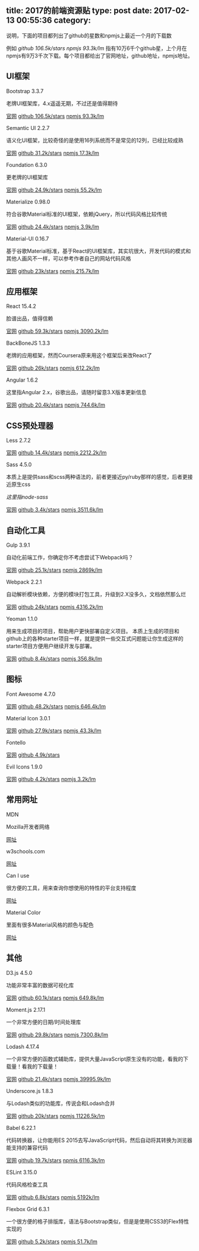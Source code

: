 title: 2017的前端资源贴
type: post
date: 2017-02-13 00:55:36
category: 
---


说明，下面的项目都列出了github的星数和npmjs上最近一个月的下载数

例如 *github 106.5k/stars npmjs 93.3k/lm* 指有10万6千个github星，上个月在npmjs有9万3千次下载。每个项目都给出了官网地址，github地址，npmjs地址。

## UI框架

Bootstrap 3.3.7

老牌UI框架库，4.x遥遥无期，不过还是值得期待

[官网](http://getbootstrap.com/)
[github 106.5k/stars](https://github.com/twbs/bootstrap)
[npmjs 93.3k/lm](https://www.npmjs.com/package/bootstrap)

Semantic UI 2.2.7

语义化UI框架，比较奇怪的是使用16列系统而不是常见的12列，已经比较成熟

[官网](http://www.semantic-ui.com/)
[github 31.2k/stars](https://github.com/Semantic-Org/Semantic-UI)
[npmjs 17.3k/lm](https://www.npmjs.com/package/semantic-ui)

Foundation 6.3.0

更老牌的UI框架库

[官网](http://foundation.zurb.com/)
[github 24.9k/stars](https://github.com/zurb/foundation-sites)
[npmjs 55.2k/lm](https://www.npmjs.com/package/foundation-sites)

Materialize 0.98.0

符合谷歌Material标准的UI框架，依赖jQuery，所以代码风格比较传统

[官网](http://materializecss.com/)
[github 24.4k/stars](https://github.com/Dogfalo/materialize)
[npmjs 3.9k/lm](https://www.npmjs.com/package/materialize-css)

Material-UI 0.16.7

基于谷歌Material标准，基于React的UI框架库，其实坑很大，开发代码的模式和其他人画风不一样，可以参考作者自己的网站代码风格

[官网](http://www.material-ui.com/)
[github 23k/stars](https://github.com/callemall/material-ui)
[npmjs 215.7k/lm](https://www.npmjs.com/package/material-ui)

## 应用框架

React 15.4.2

脸谱出品，值得信赖

[官网](https://facebook.github.io/react/)
[github 59.3k/stars](https://github.com/facebook/react)
[npmjs 3090.2k/lm](https://www.npmjs.com/package/react)

BackBoneJS 1.3.3

老牌的应用框架，然而Coursera原来用这个框架后来改React了

[官网](http://backbonejs.org/)
[github 26k/stars](https://github.com/jashkenas/backbone)
[npmjs 612.2k/lm](https://www.npmjs.com/package/backbone)

Angular 1.6.2

这里指Angular 2.x，谷歌出品，请随时留意3.X版本更新信息

[官网](https://angular.io/)
[github 20.4k/stars](https://github.com/angular/angular)
[npmjs 744.6k/lm](https://www.npmjs.com/package/angular)

## CSS预处理器

Less 2.7.2

[官网](http://lesscss.org/)
[github 14.4k/stars](https://github.com/less/less.js)
[npmjs 2212.2k/lm](https://www.npmjs.com/package/less)

Sass 4.5.0

本质上是提供sass和scss两种语法的，前者更接近py/ruby那样的感觉，后者更接近原生css

*这里指node-sass*

[官网](http://sass-lang.com/)
[github 3.4k/stars](https://github.com/sass/node-sass)
[npmjs 3511.6k/lm](https://www.npmjs.com/package/node-sass)

## 自动化工具

Gulp 3.9.1

自动化前端工作，你确定你不考虑尝试下Webpack吗？

[官网](http://gulpjs.com/)
[github 25.1k/stars](https://github.com/gulpjs/gulp)
[npmjs 2869k/lm](https://www.npmjs.com/package/gulp)

Webpack 2.2.1

自动解析模块依赖，方便的模块打包工具，升级到2.X没多久，文档依然那么烂

[官网](https://webpack.js.org/)
[github 24k/stars](https://github.com/webpack/webpack)
[npmjs 4316.2k/lm](https://www.npmjs.com/package/webpack)

Yeoman 1.1.0

用来生成项目的项目，帮助用户更快部署自定义项目。
本质上生成的项目和github上的各种starter项目一样，就是提供一些交互式问题能让你生成这样的starter项目方便用户继续开发与部署。

[官网](http://yeoman.io/)
[github 8.4k/stars](https://github.com/yeoman/yeoman)
[npmjs 356.8k/lm](https://www.npmjs.com/package/yeoman-generator)

## 图标

Font Awesome 4.7.0

[官网](http://fontawesome.io/)
[github 48.2k/stars](https://github.com/FortAwesome/Font-Awesome)
[npmjs 646.4k/lm](https://www.npmjs.com/package/font-awesome)

Material Icon 3.0.1

[官网](https://material.io/icons/)
[github 27.9k/stars](http://github.com/google/material-design-icons/)
[npmjs 43.3k/lm](https://www.npmjs.com/package/material-design-icons)

Fontello

[官网](http://fontello.com/)
[github 4.9k/stars](https://github.com/fontello/fontello)

Evil Icons 1.9.0

[官网](http://evil-icons.io/)
[github 4.2k/stars](https://github.com/evil-icons/evil-icons)
[npmjs 3.2k/lm](https://www.npmjs.com/package/evil-icons)

## 常用网址

MDN

Mozilla开发者网络

[网址](https://developer.mozilla.org/)

w3schools.com

[网址](http://www.w3schools.com/)

Can I use

很方便的工具，用来查询你想使用的特性的平台支持程度

[网址](http://caniuse.com/)

Material Color

里面有很多Material风格的颜色与配色

[网址](https://material.io/guidelines/style/color.html)

## 其他

D3.js 4.5.0

功能非常丰富的数据可视化库

[官网](https://d3js.org/)
[github 60.1k/stars](https://github.com/d3/d3)
[npmjs 649.8k/lm](https://www.npmjs.com/package/d3)

Moment.js 2.17.1

一个非常方便的日期/时间处理库

[官网](https://momentjs.com/)
[github 29.8k/stars](https://github.com/moment/moment/)
[npmjs 7300.8k/lm](https://www.npmjs.com/package/moment)

Lodash 4.17.4

一个非常方便的函数式辅助库，提供大量JavaScript原生没有的功能，看我的下载量！看我的下载量！

[官网](https://lodash.com/)
[github 21.4k/stars](https://github.com/lodash/lodash)
[npmjs 39995.9k/lm](https://www.npmjs.com/package/lodash)

Underscore.js 1.8.3

与Lodash类似的功能库，传说会和Lodash合并

[官网](http://underscorejs.org/)
[github 20k/stars](https://github.com/jashkenas/underscore)
[npmjs 11226.5k/lm](https://www.npmjs.com/package/underscore)

Babel 6.22.1

代码转换器，让你能用ES 2015去写JavaScript代码，然后自动将其转换为浏览器能支持的兼容代码

[官网](https://babeljs.io/)
[github 19.7k/stars](https://github.com/babel/babel)
[npmjs 6116.3k/lm](https://www.npmjs.com/package/babel-core)

ESLint 3.15.0

代码风格检查工具

[官网](http://eslint.org/)
[github 6.8k/stars]()
[npmjs 5192k/lm](https://www.npmjs.com/package/eslint)

Flexbox Grid 6.3.1

一个很方便的格子排版库，语法与Bootstrap类似，但是是使用CSS3的Flex特性实现的

[官网](http://flexboxgrid.com/)
[github 5.2k/stars](https://github.com/kristoferjoseph/flexboxgrid)
[npmjs 51.7k/lm](https://www.npmjs.com/package/flexboxgrid)